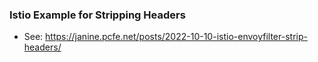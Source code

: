 ### Istio Example for Stripping Headers

 * See: https://janine.pcfe.net/posts/2022-10-10-istio-envoyfilter-strip-headers/


